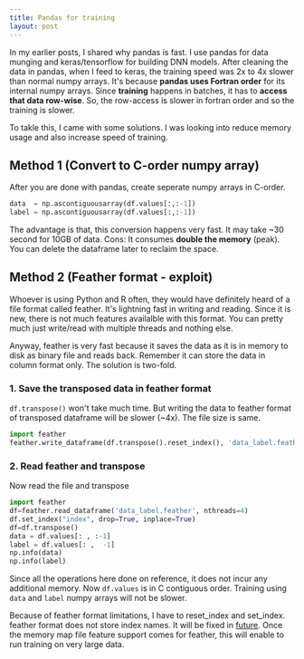 ```yaml
---
title: Pandas for training
layout: post
---
```


In my earlier posts, I shared why pandas is fast. I use pandas for data munging and keras/tensorflow for building DNN models.
After cleaning the data in pandas, when I feed to keras, the training speed was 2x to 4x slower than normal numpy arrays. It's because **pandas uses Fortran order** for its internal numpy arrays. Since **training** happens in batches, it has to **access that data row-wise**. So, the row-access is slower in fortran order and so the training is slower. 

To takle this, I came with some solutions. I was looking into reduce memory usage and also increase speed of training. 
## Method 1 (Convert to C-order numpy array)
After you are done with pandas, create seperate numpy arrays in C-order.
```python
data  = np.ascontiguousarray(df.values[:,:-1])
label = np.ascontiguousarray(df.values[:,:-1])
```
The advantage is that, this conversion happens very fast. It may take ~30 second for 10GB of data.
Cons: It consumes **double the memory** (peak). You can delete the dataframe later to reclaim the space.

## Method 2 (Feather format - exploit)
Whoever is using Python and R often, they would have definitely heard of a file format called feather. It's lightning fast in writing and reading. Since it is new, there is not much features availalble with this format. You can pretty much just write/read with multiple threads and nothing else. 

Anyway, feather is very fast because it saves the data as it is in memory to disk as binary file and reads back. Remember it can store the data in column format only. 
The solution is two-fold.
### 1. Save the transposed data in feather format
`df.transpose()` won't take much time. But writing the data to feather format of transposed dataframe will be slower (~4x). The file size is same. 

```python
import feather
feather.write_dataframe(df.transpose().reset_index(), 'data_label.feather')
```


### 2. Read feather and transpose
Now read the file and  transpose

```python
import feather
df=feather.read_dataframe('data_label.feather', nthreads=4)
df.set_index("index", drop=True, inplace=True)
df=df.transpose()
data = df.values[: , :-1]
label = df.values[: ,  -1]
np.info(data)
np.info(label)
```

Since all the operations here done on reference, it does not incur any additional memory. Now `df.values` is in C contiguous order. Training using `data` and `label` numpy arrays will not be slower. 

Because of feather format limitations, I have to reset_index and set_index. feather format does not store index names. It will be fixed in [future](https://github.com/wesm/feather/issues/200).
Once the memory map file feature support comes for feather, this will enable to run training on very large data.